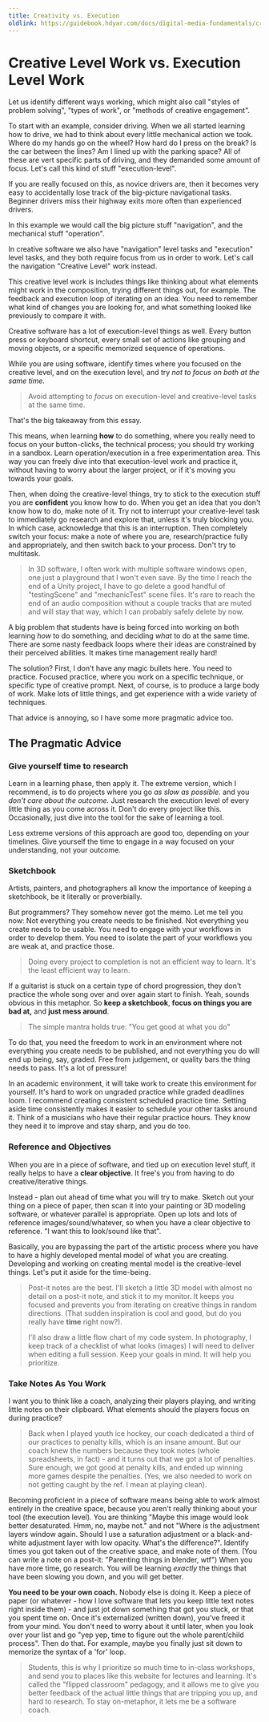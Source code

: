 ```yaml
---
title: Creativity vs. Execution
oldlink: https://guidebook.hdyar.com/docs/digital-media-fundamentals/creative-vs-execution/
---
```

# Creative Level Work vs. Execution Level Work
Let us identify different ways working, which might also call "styles of problem solving", "types of work", or "methods of creative engagement".

To start with an example, consider driving. When we all started learning how to drive, we had to think about every little mechanical action we took. Where do my hands go on the wheel? How hard do I press on the break? Is the car between the lines? Am I lined up with the parking space? All of these are vert specific parts of driving, and they demanded some amount of focus. Let's call this kind of stuff "execution-level".

If you are really focused on this, as novice drivers are, then it becomes very easy to accidentally lose track of the big-picture navigational tasks. Beginner drivers miss their highway exits more often than experienced drivers.

In this example we would call the big picture stuff "navigation", and the mechanical stuff "operation".

In creative software we also have "navigation" level tasks and "execution" level tasks, and they both require focus from us in order to work.
Let's call the navigation "Creative Level" work instead.

This creative level work is includes things like thinking about what elements might work in the composition, trying different things out, for example. The feedback and execution loop of iterating on an idea. You need to remember what kind of changes you are looking for, and what something looked like previously to compare it with.

Creative software has a lot of execution-level things as well. Every button press or keyboard shortcut, every small set of actions like grouping and moving objects, or a specific memorized sequence of operations.

While you are using software, identify times where you focused on the creative level, and on the execution level, and try *not to focus on both at the same time.*

> Avoid attempting to *focus* on execution-level and creative-level tasks at the same time.

That's the big takeaway from this essay.

This means, when learning **how** to do something, where you really need to focus on your button-clicks, the technical process; you should try working in a sandbox. Learn operation/execution in a free experimentation area. This way you can freely dive into that execution-level work and practice it, without having to worry about the larger project, or if it's moving you towards your goals.

Then, when doing the creative-level things, try to stick to the execution stuff you are **confident** you know how to do. When you get an idea that you don't know how to do, make note of it. Try not to interrupt your creative-level task to immediately go research and explore that, unless it's truly blocking you. In which case, acknowledge that this is an interruption. Then completely switch your focus: make a note of where you are, research/practice fully and appropriately, and then switch back to your process. Don't try to multitask.

> In 3D software, I often work with multiple software windows open, one just a playground that I won't even save. By the time I reach the end of a Unity project, I have to go delete a good handful of "testingScene" and "mechanicTest" scene files. It's rare to reach the end of an audio composition without a couple tracks that are muted and will stay that way, which I can probably safely delete by now.

A big problem that students have is being forced into working on both learning *how* to do something, and deciding *what* to do at the same time. There are some nasty feedback loops where their ideas are constrained by their perceived abilities. It makes time management really hard!

The solution? First, I don't have any magic bullets here. You need to practice. Focused practice, where you work on a specific technique, or specific type of creative prompt. Next, of course, is to produce a large body of work. Make lots of little things, and get experience with a wide variety of techniques.

That advice is annoying, so I have some more pragmatic advice too.

## The Pragmatic Advice

### Give yourself time to research
Learn in a learning phase, then apply it. The extreme version, which I recommend, is to do projects where you go *as slow as possible.* and you *don't care about the outcome.* Just research the execution level of every little thing as you come across it. Don't do every project like this. Occasionally, just dive into the tool for the sake of learning a tool.

Less extreme versions of this approach are good too, depending on your timelines. Give yourself the time to engage in a way focused on your understanding, not your outcome.

### Sketchbook
Artists, painters, and photographers all know the importance of keeping a sketchbook, be it literally or proverbially.

But programmers? They somehow never got the memo. Let me tell you now: Not everything you create needs to be finished. Not everything you create needs to be usable. You need to engage with your workflows in order to develop them. You need to isolate the part of your workflows you are weak at, and practice those.

> Doing every project to completion is not an efficient way to learn. It's the least efficient way to learn.

If a guitarist is stuck on a certain type of chord progression, they don't practice the whole song over and over again start to finish. Yeah, sounds obvious in this metaphor. So **keep a sketchbook**, **focus on things you are bad at,** and **just mess around**.

> The simple mantra holds true: "You get good at what you do"

To do that, you need the freedom to work in an environment where not everything you create needs to be published, and not everything you do will end up being, say, graded. Free from judgement, or quality bars the thing needs to pass. It's a lot of pressure!

In an academic environment, it will take work to create this environment for yourself. It's hard to work on ungraded practice while graded deadlines loom. I recommend creating consistent scheduled practice time. Setting aside time consistently makes it easier to schedule your other tasks around it. Think of a musicians who have their regular practice hours. They know they need it to improve and stay sharp, and you do too.

### Reference and Objectives
When you are in a piece of software, and tied up on execution level stuff, it really helps to have a **clear objective**. It free's you from having to do creative/iterative things.

Instead - plan out ahead of time what you will try to make. Sketch out your thing on a piece of paper, then scan it into your painting or 3D modeling software, or whatever parallel is appropriate. Open up lots and lots of reference images/sound/whatever, so when you have a clear objective to reference. "I want this to look/sound like that".

Basically, you are bypassing the part of the artistic process where you have to have a highly developed mental model of what you are creating. Developing and working on creating mental model is the creative-level things. Let's put it aside for the time-being.

> Post-it notes are the best. I'll sketch a little 3D model with almost no detail on a post-it note, and stick it to my monitor. It keeps you focused and prevents you from iterating on creative things in random directions. (That sudden inspiration is cool and good, but do you really have **time** right now?).
>
> I'll also draw a little flow chart of my code system. In photography, I keep track of a checklist of what looks (images) I will need to deliver when editing a full session. Keep your goals in mind. It will help you prioritize.

### Take Notes As You Work
I want you to think like a coach, analyzing their players playing, and writing little notes on their clipboard. What elements should the players focus on during practice?

> Back when I played youth ice hockey, our coach dedicated a third of our practices to penalty kills, which is an insane amount. But our coach knew the numbers because they took notes (whole spreadsheets, in fact) - and it turns out that we got a lot of penalties. Sure enough, we got good at penalty kills, and ended up winning more games despite the penalties. (Yes, we also needed to work on not getting caught by the ref. I mean at playing clean).

Becoming proficient in a piece of software means being able to work almost entirely in the creative space, because you aren't really thinking about your tool (the execution level). You are thinking "Maybe this image would look better desaturated. Hmm, no, maybe not." and not "Where is the adjustment layers window again. Should I use a saturation adjustment or a black-and-white adjustment layer with low opacity. What's the difference?". Identify times you got taken out of the creative space, and make note of them. (You can write a note on a post-it: "Parenting things in blender, wtf") When you have more time, go research. You will be learning *exactly* the things that have been slowing you down, and you will get better.

**You need to be your own coach.** Nobody else is doing it. Keep a piece of paper (or whatever - how I love software that lets you keep little text notes right inside them) - and just jot down something that got you stuck, or that you spent time on. Once it's externalized (written down), you've freed it from your mind. You don't need to worry about it until later, when you look over your list and go "yep yep, time to figure out the whole parent/child process". Then do that. For example, maybe you finally just sit down to memorize the syntax of a 'for' loop.

> Students, this is why I prioritize so much time to in-class workshops, and send you to places like this website for lectures and learning. It's called the "flipped classroom" pedagogy, and it allows me to give you better feedback of the actual little things that are tripping you up, and hard to research. To stay on-metaphor, it lets me be a software coach.

